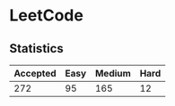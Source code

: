 # LeetCode

## Statistics

| Accepted | Easy | Medium | Hard |
| -------- | ---- | ------ | ---- |
| 272      | 95   | 165    | 12   |
